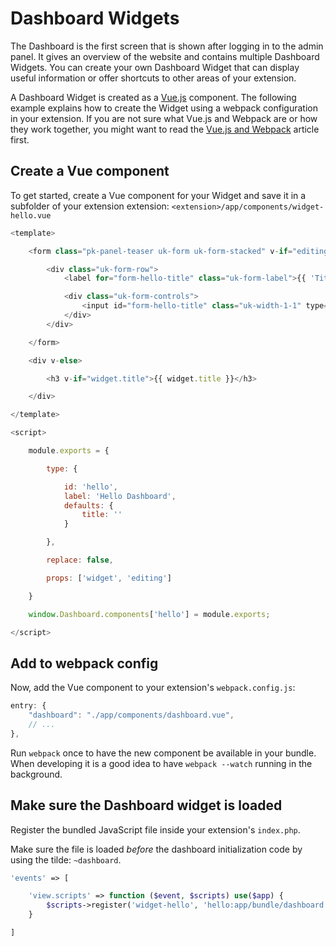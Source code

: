 # Dashboard Widgets

<p class="uk-article-lead">The Dashboard is the first screen that is shown after logging in to the admin panel. It gives an overview of the website and contains multiple Dashboard Widgets. You can create your own Dashboard Widget that can display useful information or offer shortcuts to other areas of your extension.</p>


A Dashboard Widget is created as a [Vue.js](http://vuejs.org) component. The following example explains how to create the Widget using a webpack configuration in your extension. If you are not sure what Vue.js and Webpack are or how they work together, you might want to read the [Vue.js and Webpack](../developer/vuejs-and-webpack.md) article first.

## Create a Vue component

To get started, create a Vue component for your Widget and save it in a subfolder of your extension extension: `<extension>/app/components/widget-hello.vue`

```js
<template>

    <form class="pk-panel-teaser uk-form uk-form-stacked" v-if="editing">

        <div class="uk-form-row">
            <label for="form-hello-title" class="uk-form-label">{{ 'Title' | trans }}</label>

            <div class="uk-form-controls">
                <input id="form-hello-title" class="uk-width-1-1" type="text" name="widget[title]" v-model="widget.title">
            </div>
        </div>

    </form>

    <div v-else>

        <h3 v-if="widget.title">{{ widget.title }}</h3>

    </div>

</template>

<script>

    module.exports = {

        type: {

            id: 'hello',
            label: 'Hello Dashboard',
            defaults: {
                title: ''
            }

        },

        replace: false,

        props: ['widget', 'editing']

    }

    window.Dashboard.components['hello'] = module.exports;

</script>
```

## Add to webpack config

Now, add the Vue component to your extension's `webpack.config.js`:

```js
entry: {
    "dashboard": "./app/components/dashboard.vue",
    // ...
},
```

Run `webpack` once to have the new component be available in your bundle. When developing it is a good idea to have `webpack --watch` running in the background.

## Make sure the Dashboard widget is loaded

Register the bundled JavaScript file inside your extension's `index.php`.

Make sure the file is loaded _before_ the dashboard initialization code by using the tilde: `~dashboard`.

```php
'events' => [

    'view.scripts' => function ($event, $scripts) use($app) {
        $scripts->register('widget-hello', 'hello:app/bundle/dashboard.js', '~dashboard');
    }

]
```

